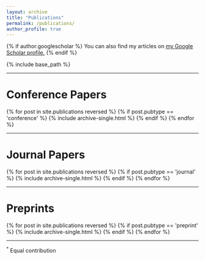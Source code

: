 ```yaml
---
layout: archive
title: "Publications"
permalink: /publications/
author_profile: true
---
```


{% if author.googlescholar %}
  You can also find my articles on <u><a href="{{author.googlescholar}}">my Google Scholar profile</a>.</u>
{% endif %}

{% include base_path %}


------

<h1>Conference Papers</h1>
{% for post in site.publications reversed %}
  {% if post.pubtype == 'conference' %}
      {% include archive-single.html %}
  {% endif %}
{% endfor %}

------

<h1>Journal Papers</h1>
{% for post in site.publications reversed %}
  {% if post.pubtype == 'journal' %}
      {% include archive-single.html %}
  {% endif %}
{% endfor %}

------
<h1>Preprints</h1>
{% for post in site.publications reversed %}
  {% if post.pubtype == 'preprint' %}
      {% include archive-single.html %}
  {% endif %}
{% endfor %}

------

<sup>*</sup> Equal contribution